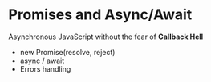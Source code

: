 # Promises and Async/Await

Asynchronous JavaScript without the fear of **Callback Hell**

- new Promise(resolve, reject)
- async / await
- Errors handling
